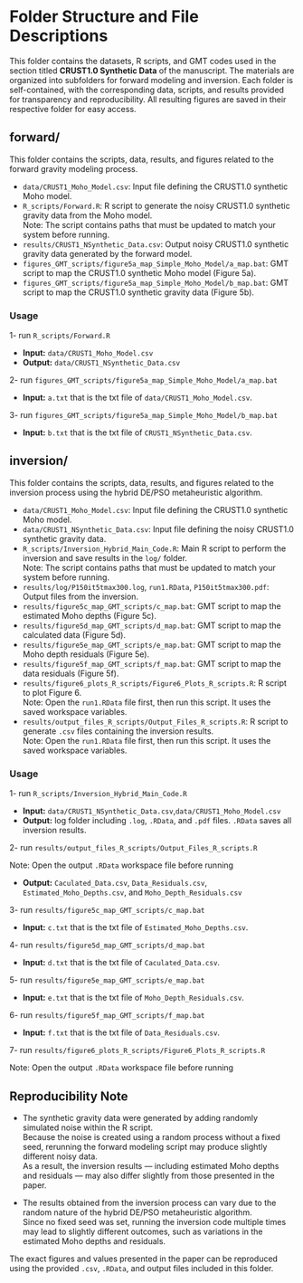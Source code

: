# Folder Structure and File Descriptions

This folder contains the datasets, R scripts, and GMT codes used in the section titled  **CRUST1.0 Synthetic Data** of the manuscript. 
The materials are organized into subfolders for forward modeling and inversion. 
Each folder is self-contained, with the corresponding data, scripts, and results provided for transparency and reproducibility.
All resulting figures are saved in their respective folder for easy access.

## forward/  
This folder contains the scripts, data, results, and figures related to the forward gravity modeling process.

- `data/CRUST1_Moho_Model.csv`: Input file defining the CRUST1.0 synthetic Moho model.  
- `R_scripts/Forward.R`: R script to generate the noisy CRUST1.0 synthetic gravity data from the Moho model.  
Note: The script contains paths that must be updated to match your system before running.  
- `results/CRUST1_NSynthetic_Data.csv`: Output noisy CRUST1.0 synthetic gravity data generated by the forward model.  
- `figures_GMT_scripts/figure5a_map_Simple_Moho_Model/a_map.bat`: GMT script to map the CRUST1.0 synthetic Moho model (Figure 5a).  
- `figures_GMT_scripts/figure5a_map_Simple_Moho_Model/b_map.bat`: GMT script to map the CRUST1.0 synthetic gravity data (Figure 5b).  
### Usage
1- run `R_scripts/Forward.R`
- **Input:** `data/CRUST1_Moho_Model.csv`
- **Output:** `data/CRUST1_NSynthetic_Data.csv`

2- run `figures_GMT_scripts/figure5a_map_Simple_Moho_Model/a_map.bat`
  - **Input:** `a.txt` that is the txt file of `data/CRUST1_Moho_Model.csv`.


3- run `figures_GMT_scripts/figure5a_map_Simple_Moho_Model/b_map.bat`
   - **Input:** `b.txt` that is the txt file of `CRUST1_NSynthetic_Data.csv`.

## inversion/  
This folder contains the scripts, data, results, and figures related to the inversion process using the hybrid DE/PSO metaheuristic algorithm.

- `data/CRUST1_Moho_Model.csv`: Input file defining the CRUST1.0 synthetic Moho model.  
- `data/CRUST1_NSynthetic_Data.csv`: Input file defining the noisy CRUST1.0 synthetic gravity data.  
- `R_scripts/Inversion_Hybrid_Main_Code.R`: Main R script to perform the inversion and save results in the `log/` folder.  
Note: The script contains paths that must be updated to match your system before running.  
- `results/log/P150it5tmax300.log`, `run1.RData`, `P150it5tmax300.pdf`: Output files from the inversion.  
- `results/figure5c_map_GMT_scripts/c_map.bat`: GMT script to map the estimated Moho depths (Figure 5c).  
- `results/figure5d_map_GMT_scripts/d_map.bat`: GMT script to map the calculated data (Figure 5d).  
- `results/figure5e_map_GMT_scripts/e_map.bat`: GMT script to map the Moho depth residuals (Figure 5e).  
- `results/figure5f_map_GMT_scripts/f_map.bat`: GMT script to map the data residuals (Figure 5f).  
- `results/figure6_plots_R_scripts/Figure6_Plots_R_scripts.R`: R script to plot Figure 6.  
Note: Open the `run1.RData` file first, then run this script. It uses the saved workspace variables.  
- `results/output_files_R_scripts/Output_Files_R_scripts.R`: R script to generate `.csv` files containing the inversion results.  
Note: Open the `run1.RData` file first, then run this script. It uses the saved workspace variables.

### Usage
1- run `R_scripts/Inversion_Hybrid_Main_Code.R`
- **Input:** `data/CRUST1_NSynthetic_Data.csv`,`data/CRUST1_Moho_Model.csv` 
- **Output:** log folder including `.log`, `.RData`, and `.pdf` files. `.RData` saves all inversion results.

2- run `results/output_files_R_scripts/Output_Files_R_scripts.R`

Note: Open the output `.RData` workspace file before running
- **Output:** `Caculated_Data.csv`, `Data_Residuals.csv`, `Estimated_Moho_Depths.csv`, and `Moho_Depth_Residuals.csv`

3- run `results/figure5c_map_GMT_scripts/c_map.bat`
- **Input:** `c.txt` that is the txt file of `Estimated_Moho_Depths.csv`.

4- run `results/figure5d_map_GMT_scripts/d_map.bat`
- **Input:** `d.txt` that is the txt file of `Caculated_Data.csv`.

5- run `results/figure5e_map_GMT_scripts/e_map.bat`
- **Input:** `e.txt` that is the txt file of `Moho_Depth_Residuals.csv`.

6- run `results/figure5f_map_GMT_scripts/f_map.bat`
- **Input:** `f.txt` that is the txt file of `Data_Residuals.csv`.

7- run `results/figure6_plots_R_scripts/Figure6_Plots_R_scripts.R`

Note: Open the output `.RData` workspace file before running

 ## Reproducibility Note

- The synthetic gravity data were generated by adding randomly simulated noise within the R script.  
Because the noise is created using a random process without a fixed seed, rerunning the forward modeling script may produce slightly different noisy data.  
As a result, the inversion results — including estimated Moho depths and residuals — may also differ slightly from those presented in the paper.  

- The results obtained from the inversion process can vary due to the random nature of the hybrid DE/PSO metaheuristic algorithm.  
Since no fixed seed was set, running the inversion code multiple times may lead to slightly different outcomes, such as variations in the estimated Moho depths and residuals.

The exact figures and values presented in the paper can be reproduced using the provided `.csv`, `.RData`, and output files included in this folder.
